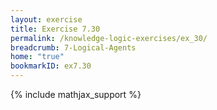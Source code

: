 ```yaml
---
layout: exercise
title: Exercise 7.30
permalink: /knowledge-logic-exercises/ex_30/
breadcrumb: 7-Logical-Agents
home: "true"
bookmarkID: ex7.30
---
```


{% include mathjax_support %}


